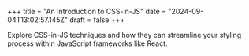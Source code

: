 +++
title = "An Introduction to CSS-in-JS"
date = "2024-09-04T13:02:57.145Z"
draft = false
+++

Explore CSS-in-JS techniques and how they can streamline your styling process within JavaScript frameworks like React.
        